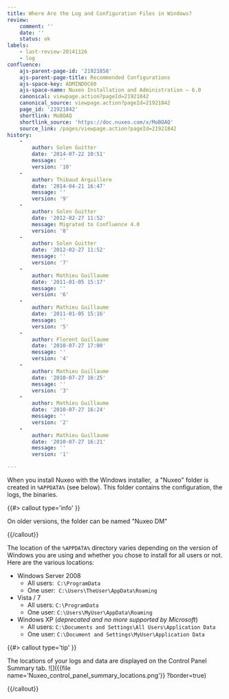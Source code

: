 ```yaml
---
title: Where Are the Log and Configuration Files in Windows?
review:
    comment: ''
    date: ''
    status: ok
labels:
    - last-review-20141126
    - log
confluence:
    ajs-parent-page-id: '21921858'
    ajs-parent-page-title: Recommended Configurations
    ajs-space-key: ADMINDOC60
    ajs-space-name: Nuxeo Installation and Administration — 6.0
    canonical: viewpage.action?pageId=21921842
    canonical_source: viewpage.action?pageId=21921842
    page_id: '21921842'
    shortlink: MoBOAQ
    shortlink_source: 'https://doc.nuxeo.com/x/MoBOAQ'
    source_link: /pages/viewpage.action?pageId=21921842
history:
    - 
        author: Solen Guitter
        date: '2014-07-22 10:51'
        message: ''
        version: '10'
    - 
        author: Thibaud Arguillere
        date: '2014-04-21 16:47'
        message: ''
        version: '9'
    - 
        author: Solen Guitter
        date: '2012-02-27 11:52'
        message: Migrated to Confluence 4.0
        version: '8'
    - 
        author: Solen Guitter
        date: '2012-02-27 11:52'
        message: ''
        version: '7'
    - 
        author: Mathieu Guillaume
        date: '2011-01-05 15:17'
        message: ''
        version: '6'
    - 
        author: Mathieu Guillaume
        date: '2011-01-05 15:16'
        message: ''
        version: '5'
    - 
        author: Florent Guillaume
        date: '2010-07-27 17:00'
        message: ''
        version: '4'
    - 
        author: Mathieu Guillaume
        date: '2010-07-27 16:25'
        message: ''
        version: '3'
    - 
        author: Mathieu Guillaume
        date: '2010-07-27 16:24'
        message: ''
        version: '2'
    - 
        author: Mathieu Guillaume
        date: '2010-07-27 16:21'
        message: ''
        version: '1'

---
```

When you install Nuxeo with the Windows installer, &nbsp;a "Nuxeo" folder is created in&nbsp;`%APPDATA%` (see below). This folder contains the configuration, the logs, the binaries.

{{#> callout type='info' }}

On older versions, the folder can be named "Nuxeo DM"

{{/callout}}

The location of the&nbsp;`%APPDATA%` directory varies depending on the version of Windows you are using and whether you chose to install for all users or not. Here are the various locations:

*   Windows Server 2008
    *   All users:&nbsp;&nbsp;`C:\ProgramData`
    *   One user:&nbsp;&nbsp;`C:\Users\TheUser\AppData\Roaming
        `
*   Vista / 7
    *   All users:&nbsp;`C:\ProgramData`
    *   One user:&nbsp;`C:\Users\MyUser\AppData\Roaming`
*   Windows XP (_deprecated and no more supported by Microsoft_)
    *   All users: `C:\Documents and Settings\All Users\Application Data`
    *   One user:&nbsp;`C:\Document and Settings\MyUser\Application Data`

{{#> callout type='tip' }}

The locations of your logs and data are displayed on the Control Panel Summary tab.
![]({{file name='Nuxeo_control_panel_summary_locations.png'}} ?border=true)

{{/callout}}